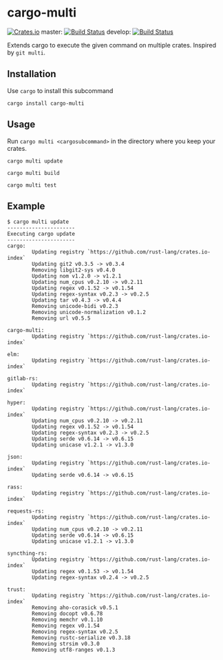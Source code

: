 # cargo-multi
[![Crates.io](https://img.shields.io/crates/v/cargo-multi.svg?style=plastic)](http://crates.io/crates/cargo-multi)
master: [![Build Status](https://img.shields.io/travis/imp/cargo-multi/master.svg?style=plastic)](https://travis-ci.org/imp/cargo-multi)
develop: [![Build Status](https://img.shields.io/travis/imp/cargo-multi/develop.svg?style=plastic)](https://travis-ci.org/imp/cargo-multi)

Extends cargo to execute the given command on multiple crates. Inspired by `git multi`.

## Installation
Use `cargo` to install this subcommand
```
cargo install cargo-multi
```

## Usage
Run `cargo multi <cargosubcommand>` in the directory where you keep your crates.
```
cargo multi update
```
```
cargo multi build
```
```
cargo multi test
```

## Example
```
$ cargo multi update
----------------------
Executing cargo update
----------------------
cargo:
        Updating registry `https://github.com/rust-lang/crates.io-index`
        Updating git2 v0.3.5 -> v0.3.4
        Removing libgit2-sys v0.4.0
        Updating nom v1.2.0 -> v1.2.1
        Updating num_cpus v0.2.10 -> v0.2.11
        Updating regex v0.1.52 -> v0.1.54
        Updating regex-syntax v0.2.3 -> v0.2.5
        Updating tar v0.4.3 -> v0.4.4
        Removing unicode-bidi v0.2.3
        Removing unicode-normalization v0.1.2
        Removing url v0.5.5

cargo-multi:
        Updating registry `https://github.com/rust-lang/crates.io-index`

elm:
        Updating registry `https://github.com/rust-lang/crates.io-index`

gitlab-rs:
        Updating registry `https://github.com/rust-lang/crates.io-index`

hyper:
        Updating registry `https://github.com/rust-lang/crates.io-index`
        Updating num_cpus v0.2.10 -> v0.2.11
        Updating regex v0.1.52 -> v0.1.54
        Updating regex-syntax v0.2.3 -> v0.2.5
        Updating serde v0.6.14 -> v0.6.15
        Updating unicase v1.2.1 -> v1.3.0

json:
        Updating registry `https://github.com/rust-lang/crates.io-index`
        Updating serde v0.6.14 -> v0.6.15

rass:
        Updating registry `https://github.com/rust-lang/crates.io-index`

requests-rs:
        Updating registry `https://github.com/rust-lang/crates.io-index`
        Updating num_cpus v0.2.10 -> v0.2.11
        Updating serde v0.6.14 -> v0.6.15
        Updating unicase v1.2.1 -> v1.3.0

syncthing-rs:
        Updating registry `https://github.com/rust-lang/crates.io-index`
        Updating regex v0.1.53 -> v0.1.54
        Updating regex-syntax v0.2.4 -> v0.2.5

trust:
        Updating registry `https://github.com/rust-lang/crates.io-index`
        Removing aho-corasick v0.5.1
        Removing docopt v0.6.78
        Removing memchr v0.1.10
        Removing regex v0.1.54
        Removing regex-syntax v0.2.5
        Removing rustc-serialize v0.3.18
        Removing strsim v0.3.0
        Removing utf8-ranges v0.1.3
```
